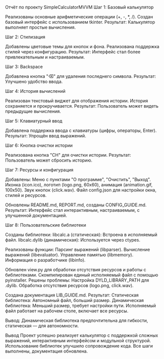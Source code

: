 Отчёт по проекту SimpleCalculatorMVVM
Шаг 1: Базовый калькулятор

Реализованы основные арифметические операции (+, -, *, /).
Создан базовый интерфейс с использованием tkinter.
Результат: Калькулятор выполняет простые вычисления.

Шаг 2: Стилизация

Добавлены цветовые темы для кнопок и фона.
Реализована поддержка стилей через конфигурацию.
Результат: Интерфейс стал более привлекательным и настраиваемым.

Шаг 3: Backspace

Добавлена кнопка "⌫" для удаления последнего символа.
Результат: Улучшено удобство ввода.

Шаг 4: История вычислений

Реализован текстовый виджет для отображения истории.
История сохраняется и прокручивается.
Результат: Пользователь может видеть предыдущие вычисления.

Шаг 5: Клавиатурный ввод

Добавлена поддержка ввода с клавиатуры (цифры, операторы, Enter).
Результат: Упрощён ввод выражений.

Шаг 6: Кнопка очистки истории

Реализована кнопка "CH" для очистки истории.
Результат: Пользователь может сбросить историю.

Шаг 7: Ресурсы и конфигурация

Добавлены:
Меню с пунктами "О программе", "Очистить", "Выход".
Иконка (icon.ico), логотип (logo.png, 60x60), анимация (animation.gif, 100x50).
Звук кнопок (click.wav).
Файл config.json для настройки окна, стилей и ресурсов.


Обновлены README.md, REPORT.md, созданы CONFIG_GUIDE.md.
Результат: Интерфейс стал интерактивным, настраиваемым, с улучшенной документацией.

Шаг 8: Пользовательские библиотеки

Созданы библиотеки:
libcalc.a (статическая): Встроена в исполняемый файл.
libcalc.dylib (динамическая): Используется через ctypes.


Реализованы функции:
Парсинг выражений (libparser).
Вычисление выражений (libevaluator).
Управление памятью (libmemory).
Информация о разработчике (libinfo).


Обновлен view.py для обработки отсутствия ресурсов и работы с библиотеками.
Скомпилирован единый исполняемый файл с помощью pyinstaller.
Решены проблемы:
Настройка DYLD_LIBRARY_PATH для .dylib.
Обработка отсутствия ресурсов (logo.png, click.wav).


Создана документация LIB_GUIDE.md.
Результат:
Статическая библиотека: Автономный файл, больший размер.
Динамическая библиотека: Меньший размер, требует настройки пути.
Исполняемый файл работает на рабочем столе, включает все ресурсы.


Вывод: Динамическая библиотека предпочтительна для гибкости, статическая — для автономности.

Вывод
Проект успешно реализует калькулятор с поддержкой сложных выражений, интерактивным интерфейсом и модульной структурой. Использование библиотек улучшило сопровождение кода. Все шаги выполнены, документация обновлена.
